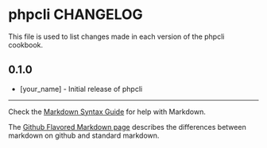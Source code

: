 # phpcli CHANGELOG

This file is used to list changes made in each version of the phpcli cookbook.

## 0.1.0
- [your_name] - Initial release of phpcli

- - -
Check the [Markdown Syntax Guide](http://daringfireball.net/projects/markdown/syntax) for help with Markdown.

The [Github Flavored Markdown page](http://github.github.com/github-flavored-markdown/) describes the differences between markdown on github and standard markdown.
